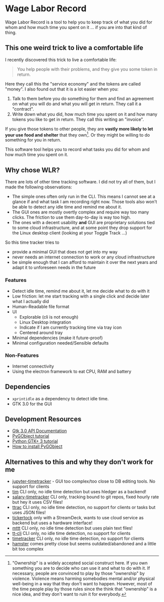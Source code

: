 # Wage Labor Record

Wage Labor Record is a tool to help you to keep track of what you did for whom 
and how much time you spent on it ... if you are into that kind of thing.

## This one weird trick to live a comfortable life

I recently discovered this trick to live a comfortable life:
> You help people with their problems, and they give you some token in return.

Here they call this the "service economy" and the tokens are called "money".
I also found out that it is a lot easier when you:
1. Talk to them before you do something for them and find an agreement on what you will do and what you will get in return. They call it a "contract".
2. Write down what you did, how much time you spent on it and how many tokens you like to get in return. They call this writing an "invoice".

If you give those tokens to other people, they are **vastly more likely to let your use food and shelter** that they own[^1].
Or they might be willing to do something for you in return.

This software tool helps you to record what tasks you did for whom and how much time you spent on it.

[^1]: "Ownership" is a widely accepted social construct here.
If you own something you are to decide who can use it and what to do with it.
If necessary, people are convinced to play by those "ownership" by violence.
Violence means harming somebodies mental and/or physical well-being in a way that they don't want to happen.
However, most of the time people play by those rules since the think that "ownership" is a nice idea, and they don't want to ruin it for everybody.

## Why chose WLR?

There are lots of other time tracking software. 
I did not try all of them, but I made the following observations:
- The simple ones often only run in the CLI. 
  This means I cannot see at a glance if and what task I am recording right now. 
  Those tools also won't be able to detect any idle time and remind me about it.
- The GUI ones are mostly overtly complex and require way too many clicks. 
  The friction to use them day-to-day is way too high.
- The ones with a decent usability **and** GUI are proprietary solutions tied to some
  cloud infrastructure, and at some point they drop support for the Linux desktop client 
  (looking at your Toggle Track ...)

So this time tracker tries to
- provide a minimal GUI that does not get into my way
- never needs an internet connection to work or any cloud infrastructure
- be simple enough that I can afford to maintain it over the next years 
  and adapt it to unforeseen needs in the future

### Features
- Detect idle time, remind me about it, let me decide what to do with it
- Low friction: let me start tracking with a single click and decide later what I actually did
- Human-Readable file format
- UI
  - Explorable (cli is not enough)
  - Linux Desktop integration
  - Indicate if I am currently tracking time via tray icon
  - Centered around tray
- Minimal dependencies (make it future-proof)
- Minimal configuration needed/Sensible defaults

### Non-Features
- Internet connectivity
- Using the electron framework to eat CPU, RAM and battery

## Dependencies
- `xprintidle` as a dependency to detect idle time.
- GTK 3.0 for the GUI

## Development Resources
- [Gtk 3.0 API Documentation](https://lazka.github.io/pgi-docs/Gtk-3.0)
- [PyGObject tutorial](https://pygobject.readthedocs.io/)
- [Python GTK+ 3 tutorial](https://python-gtk-3-tutorial.readthedocs.io)
- [How to install PyGObject](https://pygobject.readthedocs.io/en/latest/getting_started.html#ubuntu-getting-started)

## Alternatives to this and why they don't work for me

- [jupyter-timetracker](https://pypi.org/project/jupyter-timetracker/) - GUI too complex/too close to DB editing tools. No support for clients
- [tim](https://github.com/MatthiasKauer/tim) CLI only, no idle time detection but uses hledger as a backend!
- [salary-timetracker](https://pypi.org/project/salary-timetracker/) CLI only, tracking bound to git repos, fixed hourly rate but hey it uses CSV files!
- [ttrac](https://pypi.org/project/ttrac/) CLI only, no idle time detection, no support for clients or tasks but uses JSON files!
- [tickertock](https://pypi.org/project/tickertock/) only with a StreamDeck, wants to use cloud service as backend but uses a hardware interface!
- [mttt](https://pypi.org/project/mttt/) CLI only, no idle time detection but uses plain text files!
- [tt-cli](https://github.com/a1fred/tt) CLI only, no idle time detection, no support for clients 
- [timetracker](https://pypi.org/project/timetracker/) CLI only, no idle time detection, no support for clients
- [hamster](https://github.com/projecthamster/hamster) comes pretty close but seems outdated/abandoned and a little bit too complex